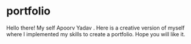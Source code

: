 # portfolio
Hello there! My self Apoorv Yadav . Here is a creative version of myself where I implemented my skills to create a portfolio. Hope you will like it. 
